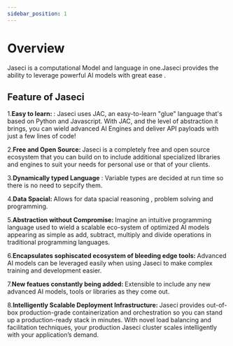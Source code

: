 ```yaml
---
sidebar_position: 1
---
```


# Overview

Jaseci is a computational Model and language in one.Jaseci provides the ability to leverage powerful AI models with great ease .


## Feature of Jaseci

1.<strong>Easy to learn: </strong> :
Jaseci uses JAC, an easy-to-learn "glue" language that's based on Python and Javascript. With JAC, and the level of abstraction it brings, you can wield advanced AI Engines and deliver API payloads with just a few lines of code!

2.<strong>Free and Open Source: </strong>
Jaseci is a completely free and open source ecosystem that you can build on to include additional specialized libraries and engines to suit your needs for personal use or that of your clients.

3.<strong>Dynamically typed Language</strong> :
Variable types are decided at run time so there is no need to sepcify them.

4.<strong>Data Spacial: </strong>
Allows for data spacial reasoning , problem solving and programming.

5.<strong>Abstraction without Compromise: </strong >
Imagine an intuitive programming language used to wield a scalable eco-system of optimized AI models appearing as simple as add, subtract, multiply and divide operations in traditional programming languages.

6.<strong>Encapsulates sophiscated ecosystem of bleeding edge tools: </strong>
 Advanced AI models can be leveraged easily when using Jaseci to make complex training and development easier.

7.<strong>New featues constantly being added: </strong>
Extensible to include any new advanced AI models, tools or libraries as they come out.

8.<strong>Intelligently Scalable Deployment Infrastructure: </strong>
Jaseci provides out-of-box production-grade containerization and orchestration so you can stand up a production-ready stack in minutes. With novel load balancing and facilitation techniques, your production Jaseci cluster scales intelligently with your application’s demand.